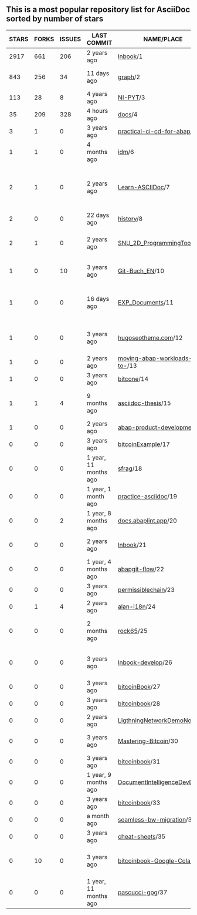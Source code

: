 ## This is a most popular repository list for AsciiDoc sorted by number of stars
|STARS|FORKS|ISSUES|LAST COMMIT|NAME/PLACE|DESCRIPTION|
| --- | --- | --- | --- | --- | --- |
| 2917 | 661 | 206 | 2 years ago | [lnbook](https://github.com/lnbook/lnbook)/1 | Mastering the Lightning Network (LN) |
| 843 | 256 | 34 | 11 days ago | [graph](https://github.com/krlawrence/graph)/2 | Practical Gremlin - An Apache TinkerPop Tutorial |
| 113 | 28 | 8 | 4 years ago | [NI-PYT](https://github.com/cvut/NI-PYT)/3 | Materiály k předmětu NI-PYT na FIT ČVUT |
| 35 | 209 | 328 | 4 hours ago | [docs](https://github.com/vaadin/docs)/4 | Official documentation for Vaadin and Hilla. |
| 3 | 1 | 0 | 3 years ago | [practical-ci-cd-for-abap](https://github.com/heliconialabs/practical-ci-cd-for-abap)/5 | practical-ci-cd-for-abap |
| 1 | 1 | 0 | 4 months ago | [idm](https://github.com/stn1slv/idm)/6 | Integration Development Method |
| 2 | 1 | 0 | 2 years ago | [Learn-ASCIIDoc](https://github.com/seanpm2001/Learn-ASCIIDoc)/7 | A repository for showcasing my knowledge of the ASCIIDoc programming language, and continuing to learn the language |
| 2 | 0 | 0 | 22 days ago | [history](https://github.com/avp/history)/8 | Notes on history. |
| 2 | 1 | 0 | 2 years ago | [SNU_2D_ProgrammingTools_I](https://github.com/seanpm2001/SNU_2D_ProgrammingTools_IDE_ASCIIDoc)/9 | The ASCIIDoc Programming language IDE submodule for SNU Programming Tools. |
| 1 | 0 | 10 | 3 years ago | [Git-Buch_EN](https://github.com/Fossy-Cats/Git-Buch_EN)/10 | English translation of "Das Git-Buch" (The Git Book) |
| 1 | 0 | 0 | 16 days ago | [EXP_Documents](https://github.com/mobilehugh/EXP_Documents)/11 | Sciency fiction table top RPG documentation. Asciidoc to HTML site generation using Antoradocs. |
| 1 | 0 | 0 | 3 years ago | [hugoseotheme.com](https://github.com/devidw/hugoseotheme.com)/12 | Website of the SEO theme for HUGO. Features, Articles, Examples, Documentation. |
| 1 | 0 | 0 | 2 years ago | [moving-abap-workloads-to-](https://github.com/heliconialabs/moving-abap-workloads-to-serverless)/13 | Moving ABAP workloads to Serverless |
| 1 | 0 | 0 | 3 years ago | [bitcone](https://github.com/eeeadma/bitcone)/14 | None |
| 1 | 1 | 4 | 9 months ago | [asciidoc-thesis](https://github.com/cartabinaria/asciidoc-thesis)/15 | Un punto di partenza per la scrittura di una tesi in AsciiDoc aderente alle specifiche del DISI. |
| 1 | 0 | 0 | 2 years ago | [abap-product-development](https://github.com/heliconialabs/abap-product-development)/16 | ABAP Product Development |
| 0 | 0 | 0 | 3 years ago | [bitcoinExample](https://github.com/chanakya1/bitcoinExample)/17 | None |
| 0 | 0 | 0 | 1 year, 11 months ago | [sfrag](https://github.com/sean-clayton/sfrag)/18 | A fantasy tabletop role-playing game where you delve in dungeons and destroy dragons. |
| 0 | 0 | 0 | 1 year, 1 month ago | [practice-asciidoc](https://github.com/Neos21/practice-asciidoc)/19 | Practice AsciiDoc |
| 0 | 0 | 2 | 1 year, 8 months ago | [docs.abaplint.app](https://github.com/heliconialabs/docs.abaplint.app)/20 | abaplint.app documentation |
| 0 | 0 | 0 | 2 years ago | [lnbook](https://github.com/Forte42/lnbook)/21 | A copy of the Mastering Lightning repository for my own learning |
| 0 | 0 | 0 | 1 year, 4 months ago | [abapgit-flow](https://github.com/heliconialabs/abapgit-flow)/22 | abapGit Flow |
| 0 | 0 | 0 | 3 years ago | [permissiblechain](https://github.com/virtualkingraj/permissiblechain)/23 | None |
| 0 | 1 | 4 | 2 years ago | [alan-i18n](https://github.com/alan-if/alan-i18n)/24 | ALAN Internationalization Project |
| 0 | 0 | 0 | 2 months ago | [rock65](https://github.com/3dgoose/rock65)/25 | A homebrew breadboard computer based on the W65C02S microprocessor. |
| 0 | 0 | 0 | 3 years ago | [lnbook-develop](https://github.com/Kodylow/lnbook-develop)/26 | My work on Mastering Lightning's coding problems, from github.com/lnbook/lnbook |
| 0 | 0 | 0 | 3 years ago | [bitcoinBook](https://github.com/fabeto10/bitcoinBook)/27 | None |
| 0 | 0 | 0 | 3 years ago | [bitcoinbook](https://github.com/vins059/bitcoinbook)/28 | None |
| 0 | 0 | 0 | 2 years ago | [LigthningNetworkDemoNode](https://github.com/sgtSong/LigthningNetworkDemoNode)/29 | None |
| 0 | 0 | 0 | 3 years ago | [Mastering-Bitcoin](https://github.com/ShopperooOfficial/Mastering-Bitcoin)/30 | Mastering Bitcoin 2nd Edition - Programming the Open Blockchain |
| 0 | 0 | 0 | 3 years ago | [bitcoinbook](https://github.com/wersw73/bitcoinbook)/31 | None |
| 0 | 0 | 0 | 1 year, 9 months ago | [DocumentIntelligenceDevDo](https://github.com/KingBromeliad/DocumentIntelligenceDevDocs)/32 | None |
| 0 | 0 | 0 | 3 years ago | [bitcoinbook](https://github.com/adamdoxtater/bitcoinbook)/33 | None |
| 0 | 0 | 0 | a month ago | [seamless-bw-migration](https://github.com/heliconialabs/seamless-bw-migration)/34 | Seamless migration of SAP BW to Snowflake |
| 0 | 0 | 0 | 3 years ago | [cheat-sheets](https://github.com/devidw/cheat-sheets)/35 | A collection of school related cheat sheets |
| 0 | 10 | 0 | 3 years ago | [bitcoinbook-Google-Colab](https://github.com/demining/bitcoinbook-Google-Colab)/36 | Mastering Bitcoin 2nd Edition - Programming the Open Blockchain Google Colab |
| 0 | 0 | 0 | 1 year, 11 months ago | [pascucci-gpg](https://github.com/tajmone/pascucci-gpg)/37 | Guida di Mario Pascucci all'uso di GnuPG |